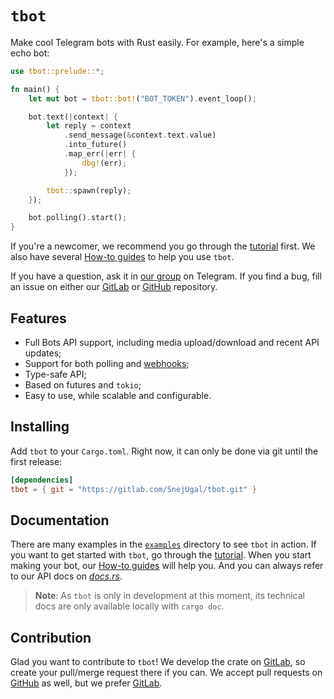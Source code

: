 # `tbot`

Make cool Telegram bots with Rust easily. For example, here's a simple echo bot:

```rust
use tbot::prelude::*;

fn main() {
    let mut bot = tbot::bot!("BOT_TOKEN").event_loop();

    bot.text(|context| {
        let reply = context
            .send_message(&context.text.value)
            .into_future()
            .map_err(|err| {
                dbg!(err);
            });

        tbot::spawn(reply);
    });

    bot.polling().start();
}
```

If you're a newcomer, we recommend you go through the [tutorial] first. We also
have several [How-to guides][how-to] to help you use `tbot`.

If you have a question, ask it in [our group] on Telegram. If you find a bug,
fill an issue on either our [GitLab] or [GitHub] repository.

## Features

- Full Bots API support, including media upload/download and recent API
  updates;
- Support for both polling and [webhooks];
- Type-safe API;
- Based on futures and `tokio`;
- Easy to use, while scalable and configurable.

## Installing

<!--
Add `tbot` to your Cargo.toml:

```toml
[dependencies]
tbot = "0.1"
```
-->

Add `tbot` to your `Cargo.toml`. Right now, it can only be done via git until
the first release:

```toml
[dependencies]
tbot = { git = "https://gitlab.com/SnejUgal/tbot.git" }
```

## Documentation

There are many examples in the [`examples`] directory to see `tbot` in action.
If you want to get started with `tbot`, go through the [tutorial]. When you
start making your bot, our [How-to guides][how-to] will help you. And you can
always refer to our API docs on [*docs.rs*][api-docs].

> **Note**: As `tbot` is only in development at this moment, its technical
> docs are only available locally with `cargo doc`.

## Contribution

Glad you want to contribute to `tbot`! We develop the crate on [GitLab], so
create your pull/merge request there if you can. We accept pull requests on
[GitHub] as well, but we prefer [GitLab].

[our group]: t.me/tbot_group
[webhooks]: https://gitlab.com/SnejUgal/tbot/wikis/How-to/How-to-use-webhooks
[tutorial]: https://gitlab.com/SnejUgal/tbot/wikis/Tutorial
[how-to]: https://gitlab.com/SnejUgal/tbot/wikis/How-to
[GitLab]: https://gitlab.com/SnejUgal/tbot
[GitHub]: https://github.com/SnejUgal/tbot
[`examples`]: ./examples/
[api-docs]: https://docs.rs/tbot
